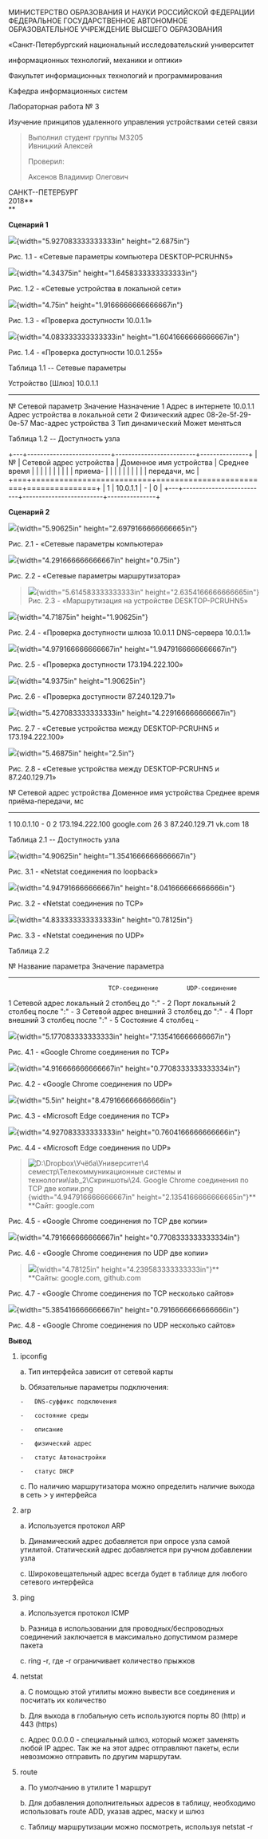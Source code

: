 МИНИСТЕРСТВО ОБРАЗОВАНИЯ И НАУКИ РОССИЙСКОЙ ФЕДЕРАЦИИ\
ФЕДЕРАЛЬНОЕ ГОСУДАРСТВЕННОЕ АВТОНОМНОЕ ОБРАЗОВАТЕЛЬНОЕ УЧРЕЖДЕНИЕ
ВЫСШЕГО ОБРАЗОВАНИЯ

«Санкт-Петербургский национальный исследовательский университет

информационных технологий, механики и оптики»

Факультет информационных технологий и программирования

Кафедра информационных систем

Лабораторная работа № 3

Изучение принципов удаленного управления устройствами сетей связи

> Выполнил студент группы M3205\
> Ивницкий Алексей
>
> Проверил:
>
> Аксенов Владимир Олегович

САНКТ--ПЕТЕРБУРГ\
2018**\
**

**Сценарий 1**

![](./lab-2//media/image1.png){width="5.927083333333333in"
height="2.6875in"}

Рис. 1.1 - «Сетевые параметры компьютера DESKTOP-PCRUHN5»

![](./lab-2//media/image2.png){width="4.34375in"
height="1.6458333333333333in"}

Рис. 1.2 - «Сетевые устройства в локальной сети»

![](./lab-2//media/image3.png){width="4.75in"
height="1.9166666666666667in"}

Рис. 1.3 - «Проверка доступности 10.0.1.1»

![](./lab-2//media/image4.png){width="4.083333333333333in"
height="1.6041666666666667in"}

Рис. 1.4 - «Проверка доступности 10.0.1.255»

Таблица 1.1 -- Сетевые параметры

  Устройство   \[Шлюз\] 10.0.1.1                       
  ------------ ------------------- ------------------- -----------------------------------
  №            Сетевой параметр    Значение            Назначение
  1            Адрес в интернете   10.0.1.1            Адрес устройства в локальной сети
  2            Физический адрес    08-2e-5f-29-0e-57   Mac-адрес устройства
  3            Тип                 динамический        Может меняться

Таблица 1.2 -- Доступность узла

+---+--------------------------+-------------------------+---------------+
| № | Сетевой адрес устройства | Доменное имя устройства | Среднее время |
|   |                          |                         |               |
|   |                          |                         | приема-       |
|   |                          |                         |               |
|   |                          |                         | передачи, мс  |
+===+==========================+=========================+===============+
| 1 | 10.0.1.1                 | \-                      | 0             |
+---+--------------------------+-------------------------+---------------+

**Сценарий 2**

![](./lab-2//media/image5.png){width="5.90625in"
height="2.6979166666666665in"}

Рис. 2.1 - «Сетевые параметры компьютера»

![](./lab-2//media/image6.png){width="4.291666666666667in"
height="0.75in"}

Рис. 2.2 - «Сетевые параметры маршрутизатора»

> ![](./lab-2//media/image7.png){width="5.614583333333333in"
> height="2.6354166666666665in"}\
> Рис. 2.3 - «Маршрутизация на устройстве DESKTOP-PCRUHN5»

![](./lab-2//media/image8.png){width="4.71875in" height="1.90625in"}

Рис. 2.4 - «Проверка доступности шлюза 10.0.1.1 DNS-сервера 10.0.1.1»

![](./lab-2//media/image9.png){width="4.979166666666667in"
height="1.9479166666666667in"}

Рис. 2.5 - «Проверка доступности 173.194.222.100»

![](./lab-2//media/image10.png){width="4.9375in" height="1.90625in"}

Рис. 2.6 - «Проверка доступности 87.240.129.71»

![](./lab-2//media/image11.png){width="5.427083333333333in"
height="4.229166666666667in"}

Рис. 2.7 - «Сетевые устройства между DESKTOP-PCRUHN5 и 173.194.222.100»

![](./lab-2//media/image12.png){width="5.46875in" height="2.5in"}

Рис. 2.8 - «Сетевые устройства между DESKTOP-PCRUHN5 и 87.240.129.71»

  №   Сетевой адрес устройства   Доменное имя устройства   Среднее время приёма-передачи, мс
  --- -------------------------- ------------------------- -----------------------------------
  1   10.0.1.10                  \-                        0
  2   173.194.222.100            google.com                26
  3   87.240.129.71              vk.com                    18

Таблица 2.1 -- Доступность узла

![](./lab-2//media/image13.png){width="4.90625in"
height="1.3541666666666667in"}

Рис. 3.1 - «Netstat соединения по loopback»

![](./lab-2//media/image14.png){width="4.947916666666667in"
height="8.041666666666666in"}

Рис. 3.2 - «Netstat соединения по TCP»

![](./lab-2//media/image15.png){width="4.833333333333333in"
height="0.78125in"}

Рис. 3.3 - «Netstat соединения по UDP»

Таблица 2.2

  №   Название параметра        Значение параметра    
  --- ------------------------- --------------------- ----------------
                                TCP-соединение        UDP-соединение
  1   Сетевой адрес локальный   2 столбец до ":"      \-
  2   Порт локальный            2 столбец после ":"   \-
  3   Сетевой адрес внешний     3 столбец до ":"      \-
  4   Порт внешний              3 столбец после ":"   \-
  5   Состояние                 4 столбец             \-

![](./lab-2//media/image16.png){width="5.177083333333333in"
height="7.135416666666667in"}

Рис. 4.1 - «Google Chrome соединения по TCP»

![](./lab-2//media/image17.png){width="4.916666666666667in"
height="0.7708333333333334in"}

Рис. 4.2 - «Google Chrome соединения по UDP»

![](./lab-2//media/image18.png){width="5.5in"
height="8.479166666666666in"}

Рис. 4.3 - «Microsoft Edge соединения по TCP»

![](./lab-2//media/image19.png){width="4.927083333333333in"
height="0.7604166666666666in"}

Рис. 4.4 - «Microsoft Edge соединения по UDP»

> ![D:\\Dropbox\\Учёба\\Университет\\4 семестр\\Телекоммуникационные
> системы и технологии\\lab\_2\\Скриншоты\\24. Google Chrome соединения
> по TCP две
> копии.png](./lab-2//media/image20.png){width="4.947916666666667in"
> height="2.1354166666666665in"}**\
> **Сайт: google.com

Рис. 4.5 - «Google Chrome соединения по TCP две копии»

![](./lab-2//media/image21.png){width="4.791666666666667in"
height="0.7708333333333334in"}

Рис. 4.6 - «Google Chrome соединения по UDP две копии»

> ![](./lab-2//media/image22.png){width="4.78125in"
> height="4.239583333333333in"}**\
> **Сайты: google.com, github.com

Рис. 4.7 - «Google Chrome соединения по TCP несколько сайтов»

![](./lab-2//media/image23.png){width="5.385416666666667in"
height="0.7916666666666666in"}

Рис. 4.8 - «Google Chrome соединения по UDP несколько сайтов»

**Вывод**

1.  ipconfig

    a.  Тип интерфейса зависит от сетевой карты

    b.  Обязательные параметры подключения:

        -   DNS-суффикс подключения

        -   состояние среды

        -   описание

        -   физический адрес

        -   статус Автонастройки

        -   статус DHCP

    c.  По наличию маршрутизатора можно определить наличие выхода в сеть
        > у интерфейса

2.  arp

    a.  Используется протокол ARP

    b.  Динамический адрес добавляется при опросе узла самой утилитой.
        Статический адрес добавляется при ручном добавлении узла

    c.  Широковещательный адрес всегда будет в таблице для любого
        сетевого интерфейса

3.  ping

    a.  Используется протокол ICMP

    b.  Разница в использовании для проводных/беспроводных соединений
        заключается в максимально допустимом размере пакета

    c.  ring -r, где -r ограничивает количество прыжков

4.  netstat

    a.  С помощью этой утилиты можно вывести все соединения и посчитать
        их количество

    b.  Для выхода в глобальную сеть используются порты 80 (http) и 443
        (https)

    c.  Адрес 0.0.0.0 - специальный шлюз, который может заменять любой
        IP адрес. Так же на этот адрес отправляют пакеты, если
        невозможно отправить по другим маршрутам.

5.  route

    a.  По умолчанию в утилите 1 маршрут

    b.  Для добавления дополнительных адресов в таблицу, необходимо
        использовать route ADD, указав адрес, маску и шлюз

    c.  Таблицу маршрутизации можно посмотреть, используя netstat -r
